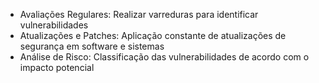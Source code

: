 - Avaliações Regulares: Realizar varreduras para identificar vulnerabilidades
- Atualizações e Patches: Aplicação constante de atualizações de segurança em software e sistemas
- Análise de Risco: Classificação das vulnerabilidades de acordo com o impacto potencial
